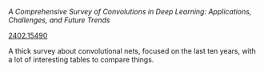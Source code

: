 

*A Comprehensive Survey of Convolutions in Deep Learning: Applications, Challenges, and Future Trends*

[2402.15490](https://arxiv.org/abs/2402.15490)

A thick survey about convolutional nets, focused on the last ten years, with a lot of 
interesting tables to compare things.

